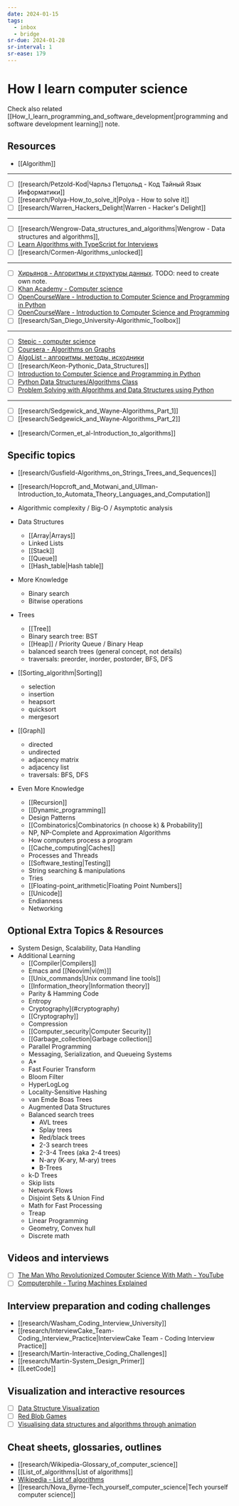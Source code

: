 ```yaml
---
date: 2024-01-15
tags:
  - inbox
  - bridge
sr-due: 2024-01-28
sr-interval: 1
sr-ease: 179
---
```


# How I learn computer science

Check also related
[[How_I_learn_programming_and_software_development|programming and software development learning]] note.

## Resources

- [[Algorithm]]

---

- [ ] [[research/Petzold-Kod|Чарльз Петцольд - Код Тайный Язык Информатики]]
- [ ] [[research/Polya-How_to_solve_it|Polya - How to solve it]]
- [ ] [[research/Warren_Hackers_Delight|Warren - Hacker's Delight]]

---

- [ ] [[research/Wengrow-Data_structures_and_algorithms|Wengrow - Data structures and algorithms]],
- [ ] [Learn Algorithms with TypeScript for Interviews](https://frontendmasters.com/courses/algorithms/)
- [ ] [[research/Cormen-Algorithms_unlocked]]

---

- [ ] [Хирьянов - Алгоритмы и структуры данных](https://www.youtube.com/playlist?list=PLRDzFCPr95fL_5Xvnufpwj2uYZnZBBnsr). TODO: need to create own note.
- [ ] [Khan Academy - Computer science](https://www.khanacademy.org/computing/computer-science)
- [ ] [OpenCourseWare - Introduction to Computer Science and Programming in Python](https://ocw.mit.edu/courses/6-0001-introduction-to-computer-science-and-programming-in-python-fall-2016/)
- [ ] [OpenCourseWare - Introduction to Computer Science and Programming](https://ocw.mit.edu/courses/6-00sc-introduction-to-computer-science-and-programming-spring-2011/)
- [ ] [[research/San_Diego_University-Algorithmic_Toolbox]]

---

- [ ] [Stepic - computer science](https://stepik.org/lesson/28728/step/1?unit=9786)
- [ ] [Coursera - Algorithms on Graphs](https://www.coursera.org/learn/algorithms-on-graphs)
- [ ] [AlgoList - алгоритмы, методы, исходники](http://algolist.manual.ru/)
- [ ] [[research/Keon-Pythonic_Data_Structures]]
- [ ] [Introduction to Computer Science and Programming in Python](https://ocw.mit.edu/courses/6-0001-introduction-to-computer-science-and-programming-in-python-fall-2016/)
- [ ] [Python Data Structures/Algorithms Class](https://www.youtube.com/playlist?list=PLtbC5OfOR8aqA6CJwWTRUITgGpUy1Umr3)
- [ ] [Problem Solving with Algorithms and Data Structures using Python](https://runestone.academy/ns/books/published/pythonds/index.html)

---

- [ ] [[research/Sedgewick_and_Wayne-Algorithms_Part_1]]
- [ ] [[research/Sedgewick_and_Wayne-Algorithms_Part_2]]
- [[research/Cormen_et_al-Introduction_to_algorithms]]

## Specific topics

- [[research/Gusfield-Algorithms_on_Strings_Trees_and_Sequences]]
- [[research/Hopcroft_and_Motwani_and_Ullman-Introduction_to_Automata_Theory_Languages_and_Computation]]

- Algorithmic complexity / Big-O / Asymptotic analysis
- Data Structures
    - [[Array|Arrays]]
    - Linked Lists
    - [[Stack]]
    - [[Queue]]
    - [[Hash_table|Hash table]]
- More Knowledge
    - Binary search
    - Bitwise operations
- Trees
    - [[Tree]]
    - Binary search tree: BST
    - [[Heap]] / Priority Queue / Binary Heap
    - balanced search trees (general concept, not details)
    - traversals: preorder, inorder, postorder, BFS, DFS
- [[Sorting_algorithm|Sorting]]
    - selection
    - insertion
    - heapsort
    - quicksort
    - mergesort
- [[Graph]]
    - directed
    - undirected
    - adjacency matrix
    - adjacency list
    - traversals: BFS, DFS
- Even More Knowledge
    - [[Recursion]]
    - [[Dynamic_programming]]
    - Design Patterns
    - [[Combinatorics|Combinatorics (n choose k) & Probability]]
    - NP, NP-Complete and Approximation Algorithms
    - How computers process a program
    - [[Cache_computing|Caches]]
    - Processes and Threads
    - [[Software_testing|Testing]]
    - String searching & manipulations
    - Tries
    - [[Floating-point_arithmetic|Floating Point Numbers]]
    - [[Unicode]]
    - Endianness
    - Networking

## Optional Extra Topics & Resources

- System Design, Scalability, Data Handling
- Additional Learning
    - [[Compiler|Compilers]]
    - Emacs and [[Neovim|vi(m)]]
    - [[Unix_commands|Unix command line tools]]
    - [[Information_theory|Information theory]]
    - Parity & Hamming Code
    - Entropy
    - Cryptography](#cryptography)
    - [[Cryptography]]
    - Compression
    - [[Computer_security|Computer Security]]
    - [[Garbage_collection|Garbage collection]]
    - Parallel Programming
    - Messaging, Serialization, and Queueing Systems
    - A*
    - Fast Fourier Transform
    - Bloom Filter
    - HyperLogLog
    - Locality-Sensitive Hashing
    - van Emde Boas Trees
    - Augmented Data Structures
    - Balanced search trees
        - AVL trees
        - Splay trees
        - Red/black trees
        - 2-3 search trees
        - 2-3-4 Trees (aka 2-4 trees)
        - N-ary (K-ary, M-ary) trees
        - B-Trees
    - k-D Trees
    - Skip lists
    - Network Flows
    - Disjoint Sets & Union Find
    - Math for Fast Processing
    - Treap
    - Linear Programming
    - Geometry, Convex hull
    - Discrete math

## Videos and interviews

- [ ] [The Man Who Revolutionized Computer Science With Math - YouTube](https://www.youtube.com/watch?v=rkZzg7Vowao)
- [ ] [Computerphile - Turing Machines Explained](https://www.youtube.com/watch?v=dNRDvLACg5Q)

## Interview preparation and coding challenges

- [[research/Washam_Coding_Interview_University]]
- [[research/InterviewCake_Team-Coding_Interview_Practice|InterviewCake Team - Coding Interview Practice]]
- [[research/Martin-Interactive_Coding_Challenges]]
- [[research/Martin-System_Design_Primer]]
- [[LeetCode]]

## Visualization and interactive resources

- [ ] [Data Structure Visualization](https://www.cs.usfca.edu/~galles/visualization/Algorithms.html)
- [ ] [Red Blob Games](https://www.redblobgames.com/)
- [ ] [Visualising data structures and algorithms through animation](https://visualgo.net/en/sorting)

## Cheat sheets, glossaries, outlines

- [[research/Wikipedia-Glossary_of_computer_science]]
- [[List_of_algorithms|List of algorithms]]
- [Wikipedia - List of algorithms](https://en.wikipedia.org/wiki/List_of_algorithms)
- [[research/Nova_Byrne-Tech_yourself_computer_science|Tech yourself computer science]]

